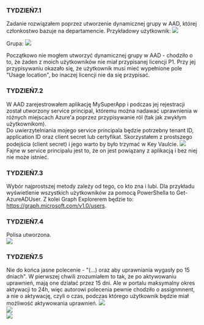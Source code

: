 ### TYDZIEŃ7.1
Zadanie rozwiązałem poprzez utworzenie dynamicznej grupy w AAD, której członkostwo bazuje na departamencie. Przykładowy użytkownik:
![](Img/SampleUser.png)

Grupa:
![](Img/SampleGroup.png)

Początkowo nie mogłem utworzyć dynamicznej grupy w AAD - chodziło o to, że żaden z moich użytkowników nie miał przypisanej licencji P1. Przy jej przypisywaniu okazało się, że użytkownik musi mieć wypełnione pole "Usage location", bo inaczej licencji nie da się przypisać.

### TYDZIEŃ7.2
W AAD zarejestrowałem aplikację MySuperApp i podczas jej rejestracji został utworzony service principal, któremu można nadawać uprawnienia w różnych miejscach Azure'a poprzez przypisywanie ról (tak jak zwykłym użytkownikom).  
Do uwierzytelniania mojego service principala będzie potrzebny tenant ID, application ID oraz client secret lub certyfikat. Skorzystałem z prostszego podejścia (client secret) i jego warto by było trzymać w Key Vaulcie.
![](Img/ClientSecret.png)  
Fajne w service principalu jest to, że on jest powiązany z aplikacją i bez niej nie może istnieć.

### TYDZIEŃ7.3
Wybór najprostszej metody zależy od tego, co kto zna i lubi. Dla przykładu wyświetlenie wszystkich użytkowników za pomocą PowerShella to Get-AzureADUser.
Z kolei Graph Explorerem będzie to: https://graph.microsoft.com/v1.0/users.

### TYDZIEŃ7.4
Polisa utworzona.  
![](Img/ConditionalAccess.png)

### TYDZIEŃ7.5
Nie do końca jasne polecenie - "(...) oraz aby uprawniania wygasły po 15 dniach". W pierwszej chwili zrozumiałem to tak, że po aktywowaniu uprawnień, mają one działać przez 15 dni. Ale w portalu maksymalny okres aktywacji to 24h, więc autorowi polecenia pewnie chodziło o assignmnent, a nie o aktywację, czyli o czas, podczas którego użytkownik będzie miał możliwość aktywowania uprawnień.
![](Img/PIM1.png)  
![](Img/PIM2.png)  
![](Img/PIM3.png)
